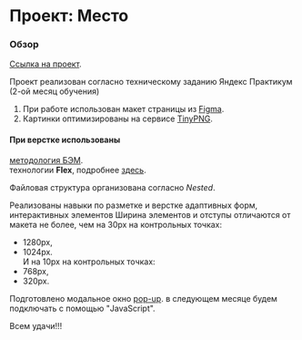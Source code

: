 # Проект: Место

### Обзор

[Ссылка на проект]().

Проект реализован согласно техническому заданию Яндекс Практикум (2-ой месяц обучения)  
1. При работе использован макет страницы из [Figma](https://www.figma.com/).
2. Картинки оптимизированы на сервисе [TinyPNG](https://tinypng.com/ "Переходи сюда").
  

#### При верстке использованы  

[методология БЭМ](https://ru.bem.info/methodology/ "Компонентный подход к веб-разработке").  
технологии **Flex**, подробнее [здесь](https://habr.com/ru/post/467049/).  

Файловая структура организована согласно _Nested_.

Реализованы навыки по разметке и верстке адаптивных форм, интерактивных элементов 
Ширина элементов и отступы отличаются от макета не более, чем на 30px на контрольных точках:
* 1280px,
* 1024px.  
И на 10px на контрольных точках:
* 768px,
* 320px.

Подготовлено модальное окно [pop-up](https://habr.com/ru/post/417873/ "Подробнее можно почитать эту статью").
в следующем месяце будем подключать с помощью "JavaScript".

Всем удачи!!!
